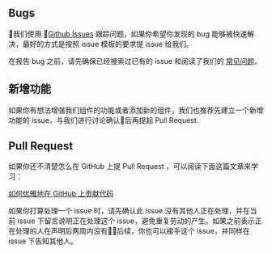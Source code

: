 ## Bugs

我们使用 [Github Issues](https://github.com/salt-ui/saltui/issues) 跟踪问题，如果你希望你发现的 bug 能够被快速解决，最好的方式是按照 issue 模板的要求提 issue 给我们。

在报告 bug 之前，请先确保已经搜索过已有的 issue 和阅读了我们的 [常见问题](https://github.com/salt-ui/saltui/issues/10)。


## 新增功能

如果你有想法增强我们组件的功能或者添加新的组件，我们也推荐先建立一个新增功能的 issue，与我们进行讨论确认后再提起 Pull Request.


## Pull Request


如果你还不清楚怎么在 GitHub 上提 Pull Request ，可以阅读下面这篇文章来学习：

[如何优雅地在 GitHub 上贡献代码](https://segmentfault.com/a/1190000000736629)

如果你打算处理一个 issue 时，请先确认此 issue 没有其他人正在处理，并在当前 issue 下留言说明正在处理这个 issue，避免重复劳动的产生。如果之前表示正在处理的人在声明后两周内没有后续，你也可以接手这个 issue，并同样在 issue 下告知其他人。